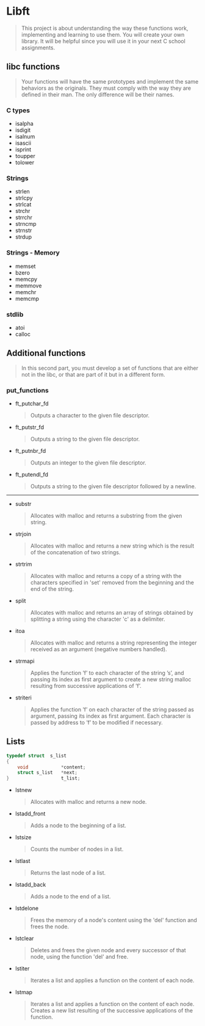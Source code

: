 # Libft
> This project is about understanding the way these functions work, implementing and learning to use them. You will create your own library. It will be
helpful since you will use it in your next C school assignments.

## libc functions
> Your functions will have the same prototypes and implement the same behaviors as the originals. They must comply
with the way they are defined in their man. The only difference will be their names.

### C types
+ isalpha	
+ isdigit
+ isalnum
+ isascii
+ isprint
+ toupper
+ tolower

### Strings
+ strlen
+ strlcpy
+ strlcat
+ strchr
+ strrchr
+ strncmp
+ strnstr
+ strdup

### Strings - Memory
+ memset
+ bzero
+ memcpy
+ memmove
+ memchr
+ memcmp

### stdlib
+ atoi
+ calloc

## Additional functions
> In this second part, you must develop a set of functions that are either not in the libc,
or that are part of it but in a different form.

### put_functions
+ ft_putchar_fd
  >Outputs a character to the given file descriptor.
+ ft_putstr_fd
  >Outputs a string to the given file descriptor.
+ ft_putnbr_fd
  >Outputs an integer to the given file descriptor.
+ ft_putendl_fd
  >Outputs a string to the given file descriptor followed by a newline.
___
+ substr
  >Allocates with malloc and returns a substring from the given string.
+ strjoin
  >Allocates with malloc and returns a new string which is the result of the concatenation of two strings.
+ strtrim
  >Allocates with malloc and returns a copy of a string with the characters specified in 'set' removed from the beginning and the end of the string.
+ split
  >Allocates with malloc and returns an array of strings obtained by splitting a string using the character 'c' as a delimiter.
+ itoa
  >Allocates with malloc and returns a string representing the integer received as an argument (negative numbers handled).
+ strmapi
  >Applies the function ’f’ to each character of the
string ’s’, and passing its index as first argument
to create a new string malloc resulting
from successive applications of ’f’.
+ striteri
  >Applies the function ’f’ on each character of
the string passed as argument, passing its index
as first argument. Each character is passed by
address to ’f’ to be modified if necessary.

## Lists
```c
typedef struct	s_list
{
	void			*content;
 	struct s_list	*next;
}					t_list;
```
+ lstnew
  >Allocates with malloc and returns a new node. 
+ lstadd_front
  >Adds a node to the beginning of a list.
+ lstsize
  >Counts the number of nodes in a list.
+ lstlast
  >Returns the last node of a list.
+ lstadd_back
  >Adds a node to the end of a list.
+ lstdelone
  >Frees the memory of a node's content using the 'del' function and frees the node.
+ lstclear
  >Deletes and frees the given node and every successor of that node, using the function 'del' and free.
+ lstiter
  >Iterates a list and applies a function on the content of each node.
+ lstmap
  >Iterates a list and applies a function on the content of each node. Creates a new list resulting of the successive applications of the function.
